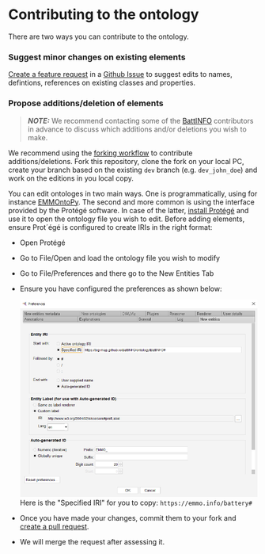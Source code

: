 # Contributing to the ontology

There are two ways you can contribute to the ontology.

### Suggest minor changes on existing elements

[Create a feature request](https://github.com/emmo-repo/domain-battery/issues/new) in a [Github Issue](https://docs.github.com/en/issues/tracking-your-work-with-issues/creating-an-issue) to suggest edits to names, defintions, references on existing classes and properties.

### Propose additions/deletion of elements

> **_NOTE:_** We recommend contacting some of the [BattINFO](https://github.com/BIG-MAP/BattINFO) contributors in advance to discuss which additions and/or deletions you wish to make.  

We recommend using the [forking workflow](https://www.atlassian.com/git/tutorials/comparing-workflows/forking-workflow) to contribute additions/deletions.
Fork this repository, clone the fork on your local PC, create your branch based on the existing `dev` branch (e.g. `dev_john_doe`) and work on the editions in you local copy.

You can edit ontologes in two main ways.
One is programmatically, using for instance [EMMOntoPy](https://github.com/emmo-repo/EMMOntoPy).
The second and more common is using the interface provided by the Protégé software.
In case of the latter, [install Protégé](https://protege.stanford.edu/) and use it to open the ontology file you wish to edit.
Before adding elements, ensure Prot´égé is configured to create IRIs in the right format:

* Open Protégé
* Go to File/Open and load the ontology file you wish to modify
* Go to File/Preferences and there go to the New Entities Tab
* Ensure you have configured the preferences as shown below:

  ![Protege config.](doc/img/protege_config_contribute.png)  
  Here is the "Specified IRI" for you to copy: `https://emmo.info/battery#`

* Once you have made your changes, commit them to your fork and [create a pull request](https://docs.github.com/en/pull-requests/collaborating-with-pull-requests/proposing-changes-to-your-work-with-pull-requests/creating-a-pull-request).
* We will merge the request after assessing it.